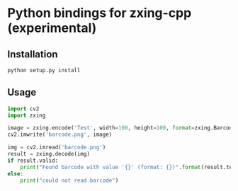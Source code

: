 # Python bindings for zxing-cpp (experimental)

## Installation

```bash
python setup.py install
```

## Usage

```python
import cv2
import zxing

image = zxing.encode('Test', width=100, height=100, format=zxing.BarcodeFormat.PDF_417)
cv2.imwrite('barcode.png', image)

img = cv2.imread('barcode.png')
result = zxing.decode(img)
if result.valid:
    print("Found barcode with value '{}' (format: {})".format(result.text, str(result.format))) 
else:
    print("could not read barcode")
```
